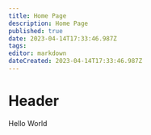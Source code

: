 ```yaml
---
title: Home Page
description: Home Page
published: true
date: 2023-04-14T17:33:46.987Z
tags: 
editor: markdown
dateCreated: 2023-04-14T17:33:46.987Z
---
```


# Header
Hello World